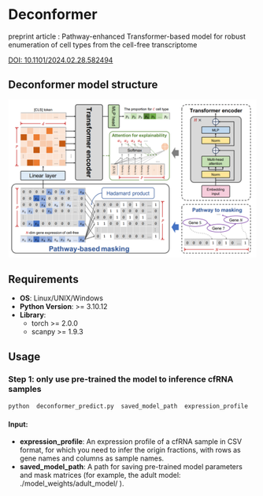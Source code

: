 # Deconformer

preprint article : Pathway-enhanced Transformer-based model for robust enumeration of cell types from the cell-free transcriptome

[DOI: 10.1101/2024.02.28.582494](https://doi.org/10.1101/2024.02.28.582494)

## Deconformer model structure
![model structure](model_structure.png)

## Requirements

- **OS**: Linux/UNIX/Windows
- **Python Version**: >= 3.10.12
- **Library**:
  - torch >= 2.0.0
  - scanpy >= 1.9.3

## Usage

### Step 1: only use pre-trained the model to inference cfRNA samples

```python
python  deconformer_predict.py  saved_model_path  expression_profile 
```

#### Input:

- **expression_profile**: An expression profile of a cfRNA sample in CSV format, for which you need to infer the origin fractions, with rows as gene names and columns as sample names.
- **saved_model_path**: A path for saving pre-trained model parameters and mask matrices (for example, the adult model:  ./model_weights/adult_model/ ).
